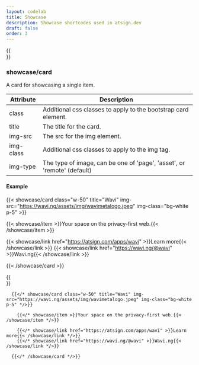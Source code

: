 ```yaml
---
layout: codelab
title: Showcase
description: Showcase shortcodes used in atsign.dev
draft: false
order: 3
---
```


{{<br>}}

### showcase/card

A card for showcasing a single item.

| Attribute | Description                                                             |
| --------- | ----------------------------------------------------------------------- |
| class     | Additional css classes to apply to the bootstrap card element.          |
| title     | The title for the card.                                                 |
| img-src   | The src for the img element.                                            |
| img-class | Additional css classes to apply to the img tag.                         |
| img-type  | The type of image, can be one of 'page', 'asset', or 'remote' (default) |

#### Example

{{< showcase/card class="w-50" title="Wavi" img-src="https://wavi.ng/assets/img/wavimetalogo.jpeg" img-class="bg-white p-5" >}}

  {{< showcase/item >}}Your space on the privacy-first web.{{< /showcase/item >}}

  {{< showcase/link href="https://atsign.com/apps/wavi" >}}Learn more{{< /showcase/link >}}
  {{< showcase/link href="https://wavi.ng/@wavi" >}}Wavi.ng{{< /showcase/link >}}

{{< /showcase/card >}}

{{<br>}}

```go-html-template
  {{</* showcase/card class="w-50" title="Wavi" img-src="https://wavi.ng/assets/img/wavimetalogo.jpeg" img-class="bg-white p-5" */>}}

    {{</* showcase/item >}}Your space on the privacy-first web.{{< /showcase/item */>}}
    
    {{</* showcase/link href="https://atsign.com/apps/wavi" >}}Learn more{{< /showcase/link */>}}
    {{</* showcase/link href="https://wavi.ng/@wavi" >}}Wavi.ng{{< /showcase/link */>}}

  {{</* /showcase/card */>}}
```
